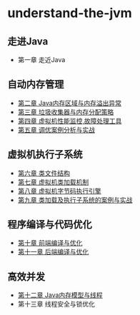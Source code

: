 # understand-the-jvm

## 走进Java

- 第一章 走近Java

## 自动内存管理

- [第二章 Java内存区域与内存溢出异常](auto-memory-manage/src/chapter2.md)
- [第三章 垃圾收集器与内存分配策略](auto-memory-manage/src/chapter3.md)
- [第四章 虚拟机性能监控,故障处理工具](auto-memory-manage/src/chapter4.md)
- [第五章 调优案例分析与实战](auto-memory-manage/src/chapter5.md)

## 虚拟机执行子系统

- [第六章 类文件结构](vm-execution-subsystem/src/chapter6.md)
- [第七章 虚拟机类加载机制](vm-execution-subsystem/src/chapter7.md)
- [第八章 虚拟机字节码执行引擎](vm-execution-subsystem/src/chapter8.md)
- [第九章 类加载及执行子系统的案例与实战](vm-execution-subsystem/src/chapter9.md)

## 程序编译与代码优化

- [第十章 前端编译与优化](compilation-optimization/src/chapter10.md)
- [第十一章 后端编译与优化](compilation-optimization/src/chapter11.md)

## 高效并发

- [第十二章 Java内存模型与线程](efficient-concurrent/src/chatper12.md)
- 第十三章 线程安全与锁优化

